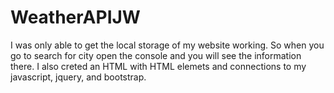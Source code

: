 # WeatherAPIJW
I was only able to get the local storage of my website working. So when you go to search for city open the console and you will see the information there. I also creted an HTML with HTML elemets and connections to my javascript, jquery, and bootstrap.
